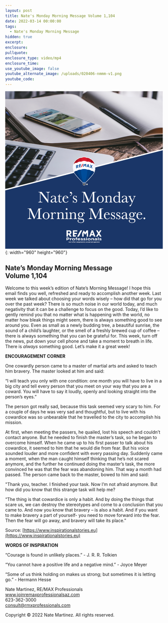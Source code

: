 ```yaml
---
layout: post
title: Nate's Monday Morning Message Volume 1,104
date: 2022-03-14 00:00:00
tags:
  - Nate's Monday Morning Message
hidden: true
excerpt:
enclosure:
pullquote:
enclosure_type: video/mp4
enclosure_time:
use_youtube_image: false
youtube_alternate_image: /uploads/020406-nmmm-v1.png
youtube_code:
---
```

![](/uploads/020406-nmmm-v1-1.png){: width="960" height="960"}

## **Nate’s Monday Morning Message<br>Volume 1,104**

Welcome to this week’s edition of Nate’s Morning Message\! I hope this email finds you well, refreshed and ready to accomplish another week. Last week we talked about choosing your words wisely – how did that go for you over the past week? There is so much noise in our world today, and much negativity that it can be a challenge to focus on the good. Today, I’d like to gently remind you that no matter what is happening with the world, no matter how bleak things might seem, there is always something good to see around you. Even as small as a newly budding tree, a beautiful sunrise, the sound of a child’s laughter, or the smell of a freshly brewed cup of coffee – there is always something that you can be grateful for. This week, turn off the news, put down your cell phone and take a moment to breath in life. There is *always* something good. Let’s make it a great week\!

**ENCOURAGEMENT CORNER**

One cowardly person came to a master of martial arts and asked to teach him bravery. The master looked at him and said:

“I will teach you only with one condition: one month you will have to live in a big city and tell every person that you meet on your way that you are a coward. You will have to say it loudly, openly and looking straight into the person’s eyes.”

The person got really sad, because this task seemed very scary to him. For a couple of days he was very sad and thoughtful, but to live with his cowardice was so unbearable that he travelled to the city to accomplish his mission.

At first, when meeting the passers, he quailed, lost his speech and couldn’t contact anyone. But he needed to finish the master’s task, so he began to overcome himself. When he came up to his first passer to talk about his cowardice, it seemed to him that he would die from fear. But his voice sounded louder and more confident with every passing day. Suddenly came a moment, when the man caught himself thinking that he’s not scared anymore, and the further he continued doing the master’s task, the more convinced he was that the fear was abandoning him. That way a month had passed. The person came back to the master, bowed to him and said:

"Thank you, teacher. I finished your task. Now I’m not afraid anymore. But how did you know that this strange task will help me?

“The thing is that cowardice is only a habit. And by doing the things that scare us, we can destroy the stereotypes and come to a conclusion that you came to. And now you know that bravery – is also a habit. And if you want to make bravery a part of yourself- you need to move forward into the fear. Then the fear will go away, and bravery will take its place.”

Source: [https://www.inspirationalstories.eu](https://www.inspirationalstories.eu)

**WORDS OF INSPIRATION**

“Courage is found in unlikely places.” - J. R. R. Tolkien

“You cannot have a positive life and a negative mind.” - Joyce Meyer

“Some of us think holding on makes us strong; but sometimes it is letting go.” - Hermann Hesse

Nate Martinez, RE/MAX Professionals<br>www.joinremaxprofessionalsaz.com<br>623-362-3000<br>consult@rmxprofessionals.com

Copyright &copy; 2022 Nate Martinez. All rights reserved.
